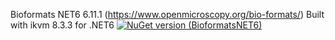 Bioformats NET6 6.11.1 (https://www.openmicroscopy.org/bio-formats/) Built with ikvm 8.3.3 for .NET6
[![NuGet version (BioformatsNET6)](https://img.shields.io/nuget/v/BioformatsNET6.svg?style=flat-square)](https://www.nuget.org/packages/BioFormats.NET6/6.11.1)
